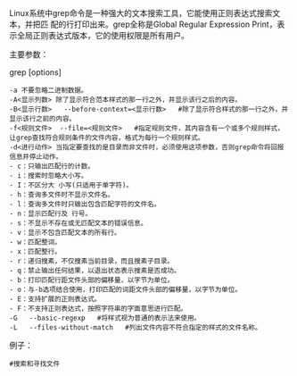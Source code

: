 Linux系统中grep命令是一种强大的文本搜索工具，它能使用正则表达式搜索文本，并把匹 配的行打印出来。grep全称是Global Regular Expression Print，表示全局正则表达式版本，它的使用权限是所有用户。

主要参数：

grep  \[options\]

```
-a 不要忽略二进制数据。
-A<显示列数> 除了显示符合范本样式的那一行之外，并显示该行之后的内容。
-B<显示行数>   --before-context=<显示行数>   #除了显示符合样式的那一行之外，并显示该行之前的内容。   
-f<规则文件>  --file=<规则文件>   #指定规则文件，其内容含有一个或多个规则样式，让grep查找符合规则条件的文件内容，格式为每行一个规则样式。 
-d<进行动作> 当指定要查找的是目录而非文件时，必须使用这项参数，否则grep命令将回报信息并停止动作。
- c：只输出匹配行的计数。
- i：搜索时忽略大小写。 
- I：不区分大 小写(只适用于单字符)。
- h：查询多文件时不显示文件名。
- l：查询多文件时只输出包含匹配字符的文件名。
- n：显示匹配行及 行号。
- s：不显示不存在或无匹配文本的错误信息。
- v：显示不包含匹配文本的所有行。
- w：匹配整词。
- x：匹配整行。
- r：递归搜素，不仅搜素当前目录，而且搜素子目录。
- q：禁止输出任何结果，以退出状态表示搜素是否成功。 
- b：打印匹配行距文件头部的偏移量，以字节为单位。
- o：与-b选项结合使用，打印匹配的词距文件头部的偏移量，以字节为单位。
- E：支持扩展的正则表达式。
- F：不支持正则表达式，按照字符串的字面意思进行匹配。
-G   --basic-regexp   #将样式视为普通的表示法来使用。   
-L   --files-without-match   #列出文件内容不符合指定的样式的文件名称。
```

例子：

```
#搜索和寻找文件


```

## 



